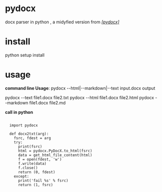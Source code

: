 # pydocx
docx parser in python , a midyfied version from <a href="[http://example.com/](https://github.com/CenterForOpenScience/pydocx)">_[pydocx]_</a>

# install
python setup install

# usage
**command line Usage**: pydocx --html|--markdown|--text input.docx output

  pydocx --text file1.docx file2.txt
  pydocx --html file1.docx file2.html
  pydocx --markdown file1.docx file2.md

**call in python**

  <pre><code>
  import pydocx
  
  def docx2txt(arg):
    fsrc, fdest = arg
    try:
      print(fsrc) 
      html = pydocx.PyDocX.to_html(fsrc)
      data = get_html_file_content(html)
      f = open(fdest, 'w')
      f.write(data)
      f.close()
      return (0, fdest)
    except:
      print('fail %s' % fsrc)
      return (1, fsrc)
</code></pre>

